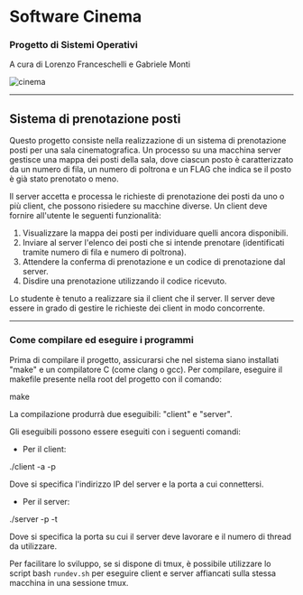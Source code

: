 # Software Cinema

### Progetto di Sistemi Operativi

A cura di Lorenzo Franceschelli e Gabriele Monti

![cinema](https://github.com/Lorenx03/Sistema-di-prenotazione-posti/assets/48184667/be6e5aa3-5400-497f-b970-6e26e4c9c9e4)

---

## Sistema di prenotazione posti

Questo progetto consiste nella realizzazione di un sistema di prenotazione posti per una sala cinematografica. Un processo su una macchina server gestisce una mappa dei posti della sala, dove ciascun posto è caratterizzato da un numero di fila, un numero di poltrona e un FLAG che indica se il posto è già stato prenotato o meno.

Il server accetta e processa le richieste di prenotazione dei posti da uno o più client, che possono risiedere su macchine diverse. Un client deve fornire all'utente le seguenti funzionalità:

1. Visualizzare la mappa dei posti per individuare quelli ancora disponibili.
2. Inviare al server l'elenco dei posti che si intende prenotare (identificati tramite numero di fila e numero di poltrona).
3. Attendere la conferma di prenotazione e un codice di prenotazione dal server.
4. Disdire una prenotazione utilizzando il codice ricevuto.

Lo studente è tenuto a realizzare sia il client che il server. Il server deve essere in grado di gestire le richieste dei client in modo concorrente.

---

### Come compilare ed eseguire i programmi

Prima di compilare il progetto, assicurarsi che nel sistema siano installati "make" e un compilatore C (come clang o gcc). Per compilare, eseguire il makefile presente nella root del progetto con il comando:

make


La compilazione produrrà due eseguibili: "client" e "server".

Gli eseguibili possono essere eseguiti con i seguenti comandi:

- Per il client:

./client -a <ip> -p <port>

Dove si specifica l'indirizzo IP del server e la porta a cui connettersi.

- Per il server:

./server -p <port> -t <numThreads>

Dove si specifica la porta su cui il server deve lavorare e il numero di thread da utilizzare.

Per facilitare lo sviluppo, se si dispone di tmux, è possibile utilizzare lo script bash `rundev.sh` per eseguire client e server affiancati sulla stessa macchina in una sessione tmux.